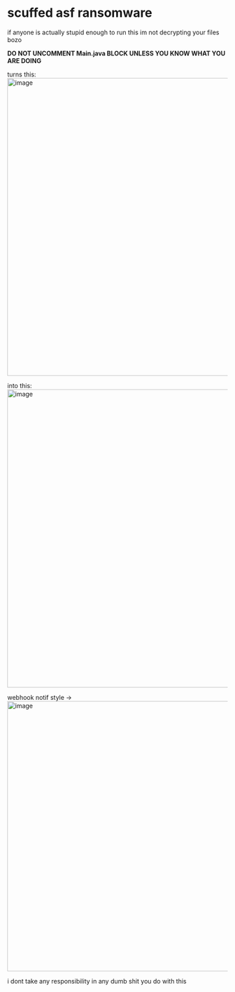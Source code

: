 # scuffed asf ransomware
if anyone is actually stupid enough to run this im not decrypting your files bozo

**DO NOT UNCOMMENT Main.java BLOCK UNLESS YOU KNOW WHAT YOU ARE DOING**

turns this: <img width="680" alt="image" src="https://user-images.githubusercontent.com/107413987/192915907-bf8c2374-0b23-40bc-834b-7738917bef5e.png">

into this:<img width="681" alt="image" src="https://user-images.githubusercontent.com/107413987/192916178-ed90a5b7-eaa3-451a-8df5-fdb32bb66930.png">



webhook notif style ->
<img width="617" alt="image" src="https://user-images.githubusercontent.com/107413987/192915350-b7d05721-6aef-4eb2-b467-f2ea54fee4ec.png">

i dont take any responsibility in any dumb shit you do with this


